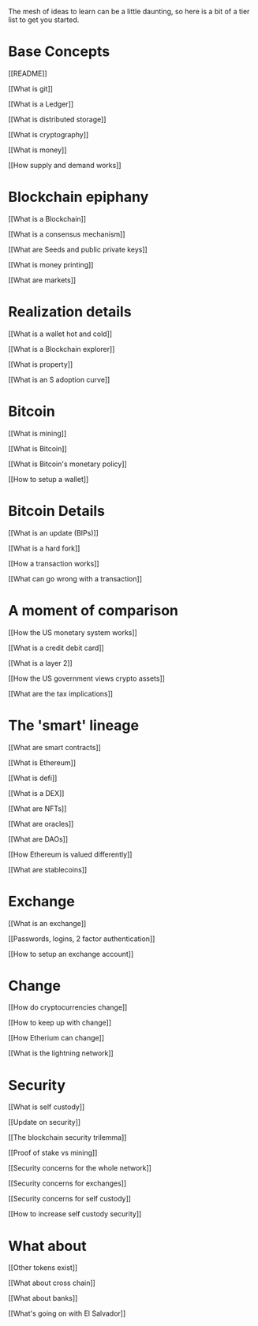 The mesh of ideas to learn can be a little daunting, so here is a bit of a tier list to get you started.

# Base Concepts
[[README]]


[[What is git]]


[[What is a Ledger]]


[[What is distributed storage]]


[[What is cryptography]]


[[What is money]]


[[How supply and demand works]]


# Blockchain epiphany
[[What is a Blockchain]]


[[What is a consensus mechanism]]


[[What are Seeds and public private keys]]


[[What is money printing]]


[[What are markets]]



# Realization details
[[What is a wallet hot and cold]]


[[What is a Blockchain explorer]]


[[What is property]]


[[What is an S adoption curve]]



# Bitcoin
[[What is mining]]


[[What is Bitcoin]]


[[What is Bitcoin's monetary policy]]


[[How to setup a wallet]]



# Bitcoin Details
[[What is an update (BIPs)]]


[[What is a hard fork]]


[[How a transaction works]]


[[What can go wrong with a transaction]]



# A moment of comparison
[[How the US monetary system works]]


[[What is a credit debit card]]


[[What is a layer 2]]


[[How the US government views crypto assets]]


[[What are the tax implications]]



# The 'smart' lineage
[[What are smart contracts]]


[[What is Ethereum]]


[[What is defi]]


[[What is a DEX]]


[[What are NFTs]]


[[What are oracles]]


[[What are DAOs]]


[[How Ethereum is valued differently]]


[[What are stablecoins]]



# Exchange
[[What is an exchange]]


[[Passwords, logins, 2 factor authentication]]


[[How to setup an exchange account]]



# Change
[[How do cryptocurrencies change]]


[[How to keep up with change]]


[[How Etherium can change]]


[[What is the lightning network]]



# Security
[[What is self custody]]


[[Update on security]]


[[The blockchain security trilemma]]


[[Proof of stake vs mining]]


[[Security concerns for the whole network]]


[[Security concerns for exchanges]]


[[Security concerns for self custody]]


[[How to increase self custody security]]



# What about
[[Other tokens exist]]


[[What about cross chain]]


[[What about banks]]


[[What's going on with El Salvador]]


